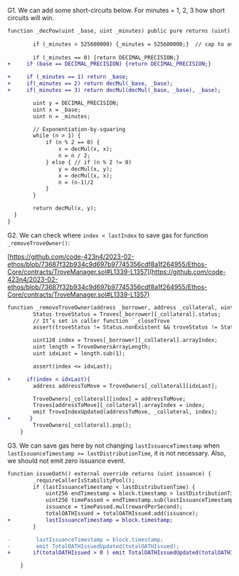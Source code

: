 G1. We can add some short-circuits below. For minutes = 1, 2, 3 how short circuits will win. 
```diff
function _decPow(uint _base, uint _minutes) public pure returns (uint) {
       
        if (_minutes > 525600000) {_minutes = 525600000;}  // cap to avoid overflow
    
        if (_minutes == 0) {return DECIMAL_PRECISION;}
+     if (base == DECIMAL_PRECISION) {return DECIMAL_PRECISION;}

+     if (_minutes == 1) return _base;
+     if(_minutes == 2) return decMul(_base, _base);
+     if(_minutes == 3) return decMul(decMul(_base, _base), _base);

        uint y = DECIMAL_PRECISION;
        uint x = _base;
        uint n = _minutes;

        // Exponentiation-by-squaring
        while (n > 1) {
            if (n % 2 == 0) {
                x = decMul(x, x);
                n = n / 2;
            } else { // if (n % 2 != 0)
                y = decMul(x, y);
                x = decMul(x, x);
                n = (n-1)/2
            }
        }

        return decMul(x, y);
  }
}
```

G2. We can check where ``index < lastIndex`` to save gas for function ``_removeTroveOwner()``:

[https://github.com/code-423n4/2023-02-ethos/blob/73687f32b934c9d697b97745356cdf8a1f264955/Ethos-Core/contracts/TroveManager.sol#L1339-L1357](https://github.com/code-423n4/2023-02-ethos/blob/73687f32b934c9d697b97745356cdf8a1f264955/Ethos-Core/contracts/TroveManager.sol#L1339-L1357)

```diff
function _removeTroveOwner(address _borrower, address _collateral, uint TroveOwnersArrayLength) internal {
        Status troveStatus = Troves[_borrower][_collateral].status;
        // It’s set in caller function `_closeTrove`
        assert(troveStatus != Status.nonExistent && troveStatus != Status.active);

        uint128 index = Troves[_borrower][_collateral].arrayIndex;
        uint length = TroveOwnersArrayLength;
        uint idxLast = length.sub(1);

        assert(index <= idxLast);

+     if(index < idxLast){
        address addressToMove = TroveOwners[_collateral][idxLast];

        TroveOwners[_collateral][index] = addressToMove;
        Troves[addressToMove][_collateral].arrayIndex = index;
        emit TroveIndexUpdated(addressToMove, _collateral, index);
+      }
        TroveOwners[_collateral].pop();
    }
```

G3. We can save gas here by not changing ``lastIssuanceTimestamp`` when ``lastIssuanceTimestamp >= lastDistributionTime``, it is not necessary. Also, we should not emit zero issuance event. 

```diff
function issueOath() external override returns (uint issuance) {
        _requireCallerIsStabilityPool();
        if (lastIssuanceTimestamp < lastDistributionTime) {
            uint256 endTimestamp = block.timestamp > lastDistributionTime ? lastDistributionTime : block.timestamp;
            uint256 timePassed = endTimestamp.sub(lastIssuanceTimestamp);
            issuance = timePassed.mul(rewardPerSecond);
            totalOATHIssued = totalOATHIssued.add(issuance);
+           lastIssuanceTimestamp = block.timestamp;
        }

-        lastIssuanceTimestamp = block.timestamp;
-        emit TotalOATHIssuedUpdated(totalOATHIssued);
+       if(totalOATHIssued > 0 ) emit TotalOATHIssuedUpdated(totalOATHIssued);

    }
```
